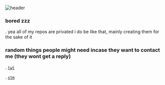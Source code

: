 
![header](https://i.imgur.com/DgDUegh.jpeg)

### bored zzz

\. yea all of my repos are privated i do be like that, mainly creating them for the sake of it

### random things people might need incase they want to contact me (they wont get a reply)

\. [`twt`](https://twitter.com/modwtf)

\. [`stm`](https://steamcommunity.com/id/-crimson/)
